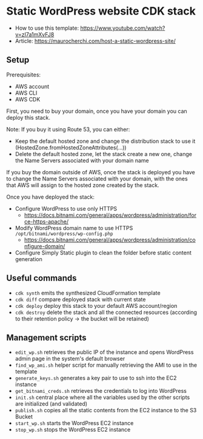 # Static WordPress website CDK stack

* How to use this template: https://www.youtube.com/watch?v=zI7a1mXvFJ8
* Article: https://maurocherchi.com/host-a-static-wordpress-site/

## Setup

Prerequisites:
* AWS account
* AWS CLI
* AWS CDK

First, you need to buy your domain, once you have your domain you can deploy this stack.

Note: If you buy it using Route 53, you can either:
* Keep the default hosted zone and change the distribution stack to use it (HostedZone.fromHostedZoneAttributes(...))
* Delete the default hosted zone, let the stack create a new one, change the Name Servers associated with your domain name

If you buy the domain outside of AWS, once the stack is deployed you have to change the Name Servers associated with
your domain, with the ones that AWS will assign to the hosted zone created by the stack.

Once you have deployed the stack:
* Configure WordPress to use only HTTPS
  * https://docs.bitnami.com/general/apps/wordpress/administration/force-https-apache/
* Modify WordPress domain name to use HTTPS `/opt/bitnami/wordpress/wp-config.php`
  * https://docs.bitnami.com/general/apps/wordpress/administration/configure-domain/
* Configure Simply Static plugin to clean the folder before static content generation

## Useful commands

* `cdk synth`       emits the synthesized CloudFormation template
* `cdk diff`        compare deployed stack with current state
* `cdk deploy`      deploy this stack to your default AWS account/region
* `cdk destroy`     delete the stack and all the connected resources (according to their retention policy -> the bucket will be retained)

## Management scripts

* `edit_wp.sh`              retrieves the public IP of the instance and opens WordPress admin page in the system's default browser
* `find_wp_ami.sh`          helper script for manually retrieving the AMI to use in the template
* `generate_keys.sh`        generates a key pair to use to ssh into the EC2 instance
* `get_bitnami_creds.sh`    retrieves the credentials to log into WordPress
* `init.sh`                 central place where all the variables used by the other scripts are initialized (and validated)
* `publish.sh`              copies all the static contents from the EC2 instance to the S3 Bucket
* `start_wp.sh`             starts the WordPress EC2 instance
* `stop_wp.sh`              stops the WordPress EC2 instance
